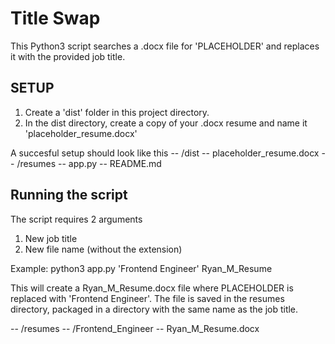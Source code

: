 # Title Swap

This Python3 script searches a .docx file for 'PLACEHOLDER' and replaces it with the provided job title.

## SETUP

1) Create a 'dist' folder in this project directory.
2) In the dist directory, create a copy of your .docx resume and name it 'placeholder_resume.docx'

A succesful setup should look like this
-- /dist
  -- placeholder_resume.docx
-- /resumes
-- app.py
-- README.md

## Running the script

The script requires 2 arguments
1) New job title
2) New file name (without the extension)

Example:
    python3 app.py 'Frontend Engineer' Ryan_M_Resume

This will create a Ryan_M_Resume.docx file where PLACEHOLDER is replaced with 'Frontend Engineer'. The file is saved in the resumes directory, packaged in a directory with the same name as the job title.

-- /resumes
  -- /Frontend_Engineer
    -- Ryan_M_Resume.docx